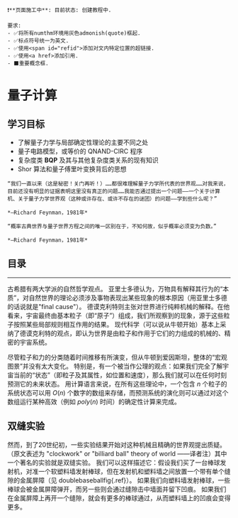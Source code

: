 ```admonish warning title = ""
❗**页面施工中**: 目前状态: 创建教程中.

要求: 
- ✅将所有numthm环境用灰色admonish(quote)框起.
- ✅标点符号统一为英文.
- ✅使用<span id="refid">添加对文内特定位置的超链接.
- ✅使用<a href>添加引用.
- ⬛️重要概念框.
```

# 量子计算

## 学习目标

* 了解量子力学与局部确定性理论的主要不同之处
* 量子电路模型，或等价的 QNAND-CIRC 程序
* 复杂度类 $\mathbf{BQP}$ 及其与其他复杂度类关系的现有知识
* Shor 算法和量子傅里叶变换背后的思想

```admonish quote
“我们一直以来（这是秘密！关门再听！）……都很难理解量子力学所代表的世界观……对我来说，目前还没有明显的证据表明这里没有真正的问题……我能否通过提出一个问题——一个关于计算机、关于量子力学世界观（这种或许存在、或许不存在的谜团）的问题——学到些什么呢？”

*—Richard Feynman，1981年*
```

```admonish quote
“概率古典世界与量子世界方程之间的唯一区别在于，不知何故，似乎概率必须变为负数。”

*—Richard Feynman，1981年*
```

## 目录

<!-- toc -->

---

古希腊有两大学派的自然哲学观点。
亚里士多德认为，万物具有解释其行为的“本质”，对自然世界的理论必须涉及事物表现出某些现象的根本原因（用亚里士多德的话说就是"final cause"）。
德谟克利特则主张对世界进行纯粹机械的解释。在他看来，宇宙最终由基本粒子（即“原子”）组成，我们所观察到的现象，源于这些粒子按照某些局部规则相互作用的结果。
现代科学（可以说从牛顿开始）基本上采纳了德谟克利特的观点，即认为世界是由粒子和作用于它们的力组成的机械的、精密的宇宙系统。

尽管粒子和力的分类随着时间推移有所演变，但从牛顿到爱因斯坦，整体的“宏观图景”并没有太大变化。
特别是，有一个被当作公理的观点：如果我们完全了解宇宙当前的“状态”（即粒子及其属性，如位置和速度），那么我们就可以在任何时刻预测它的未来状态。
用计算语言来说，在所有这些理论中，一个包含 $n$ 个粒子的系统状态可以用 $O(n)$ 个数字的数组来存储，而预测系统的演化则可以通过对这个数组运行某种高效（例如 $poly(n)$ 时间）的确定性计算来完成。

## 双缝实验

然而，到了20世纪初，一些实验结果开始对这种机械且精确的世界观提出质疑。（原文表述为 "clockwork" or "billiard ball" theory of world ——译者注）其中一个著名的实验就是双缝实验。
我们可以这样描述它：假设我们买了一台棒球发射机，对准一个软塑料墙发射棒球，但在发射机和塑料墙之间放置一个带有单个缝隙的金属屏障（见 doublebaseballfig{.ref}）。
如果我们向塑料墙发射棒球，一些棒球会被金属屏障弹开，而另一些则会通过缝隙击中墙面并留下凹痕。
如果我们在金属屏障上再开一个缝隙，就会有更多的棒球通过，从而塑料墙上的凹痕会变得更多。